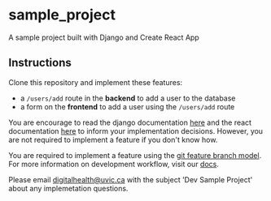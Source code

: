 # sample_project
A sample project built with Django and Create React App

## Instructions
Clone this repository and implement these features:
- a `/users/add` route in the **backend** to add a user to the database
- a form on the **frontend** to add a user using the `/users/add` route

You are encourage to read the django documentation [here](https://docs.djangoproject.com/en/3.0/intro/) and the react documentation [here](https://reactjs.org/docs/react-api.html) to inform your implementation decisions. However, you are not required to implement a feature if you don't know how.

You are required to implement a feature using the [git feature branch model](https://www.atlassian.com/git/tutorials/comparing-workflows/feature-branch-workflow). For more information on development workflow, visit our [docs](https://github.com/Digital-Health-Lab-UVic/digital-health-lab-docs/blob/master/sections/Development-Workflow.md).

Please email digitalhealth@uvic.ca with the subject 'Dev Sample Project' about any implemetation questions.

